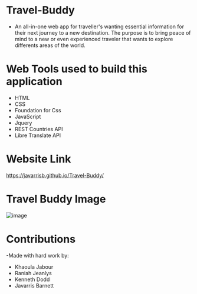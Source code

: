 # Travel-Buddy

* An all-in-one web app for traveller's wanting essential information for their next journey to a new destination. The purpose is to bring peace of mind to a new or even experienced traveler that wants to explore differents areas of the world.

# Web Tools used to build this application
- HTML
- CSS
- Foundation for Css
- JavaScript
- Jquery
- REST Countries API
- Libre Translate API


# Website Link 
https://javarrisb.github.io/Travel-Buddy/

# Travel Buddy Image
![image](https://user-images.githubusercontent.com/89273544/143795682-63cf735c-346a-4a30-843d-d5d7b3e51f77.png)


# Contributions
-Made with hard work by:
- Khaoula Jabour
- Raniah Jeanlys
- Kenneth Dodd
- Javarris Barnett

